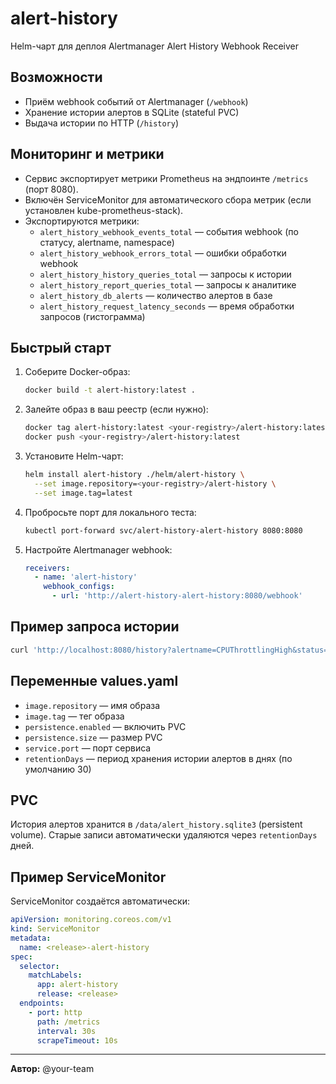 # alert-history

Helm-чарт для деплоя Alertmanager Alert History Webhook Receiver

## Возможности
- Приём webhook событий от Alertmanager (`/webhook`)
- Хранение истории алертов в SQLite (stateful PVC)
- Выдача истории по HTTP (`/history`)

## Мониторинг и метрики

- Сервис экспортирует метрики Prometheus на эндпоинте `/metrics` (порт 8080).
- Включён ServiceMonitor для автоматического сбора метрик (если установлен kube-prometheus-stack).
- Экспортируются метрики:
  - `alert_history_webhook_events_total` — события webhook (по статусу, alertname, namespace)
  - `alert_history_webhook_errors_total` — ошибки обработки webhook
  - `alert_history_history_queries_total` — запросы к истории
  - `alert_history_report_queries_total` — запросы к аналитике
  - `alert_history_db_alerts` — количество алертов в базе
  - `alert_history_request_latency_seconds` — время обработки запросов (гистограмма)

## Быстрый старт

1. Соберите Docker-образ:
   ```bash
   docker build -t alert-history:latest .
   ```

2. Залейте образ в ваш реестр (если нужно):
   ```bash
   docker tag alert-history:latest <your-registry>/alert-history:latest
   docker push <your-registry>/alert-history:latest
   ```

3. Установите Helm-чарт:
   ```bash
   helm install alert-history ./helm/alert-history \
     --set image.repository=<your-registry>/alert-history \
     --set image.tag=latest
   ```

4. Пробросьте порт для локального теста:
   ```bash
   kubectl port-forward svc/alert-history-alert-history 8080:8080
   ```

5. Настройте Alertmanager webhook:
   ```yaml
   receivers:
     - name: 'alert-history'
       webhook_configs:
         - url: 'http://alert-history-alert-history:8080/webhook'
   ```

## Пример запроса истории

```bash
curl 'http://localhost:8080/history?alertname=CPUThrottlingHigh&status=firing&since=2024-06-01T00:00:00'
```

## Переменные values.yaml
- `image.repository` — имя образа
- `image.tag` — тег образа
- `persistence.enabled` — включить PVC
- `persistence.size` — размер PVC
- `service.port` — порт сервиса
- `retentionDays` — период хранения истории алертов в днях (по умолчанию 30)

## PVC
История алертов хранится в `/data/alert_history.sqlite3` (persistent volume). Старые записи автоматически удаляются через `retentionDays` дней.

## Пример ServiceMonitor

ServiceMonitor создаётся автоматически:

```yaml
apiVersion: monitoring.coreos.com/v1
kind: ServiceMonitor
metadata:
  name: <release>-alert-history
spec:
  selector:
    matchLabels:
      app: alert-history
      release: <release>
  endpoints:
    - port: http
      path: /metrics
      interval: 30s
      scrapeTimeout: 10s
```

---

**Автор:** @your-team
